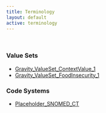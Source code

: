 ```yaml
---
title: Terminology
layout: default
active: terminology
---
```

<!-- { :.no_toc } -->
<!-- TOC  the css styling for this is \pages\assets\css\project.css under 'markdown-toc'-->
<!-- * Do not remove this line (it will not be displayed)
{:toc} -->
<!-- end TOC -->

<br/>

### Value Sets

- [Gravity_ValueSet_ContextValue_1](ValueSet-grv-sctt-vs-f82a9dd7-ba64-18d1-bc19-98ab4a9d02fa.html)
- [Gravity_ValueSet_FoodInsecurity_1](ValueSet-grv-sctt-vs-8e8bc50a-bb9d-1753-2461-2419df70cef8.html)


### Code Systems

- [Placeholder_SNOMED_CT](CodeSystem-grv-sctt.html)


